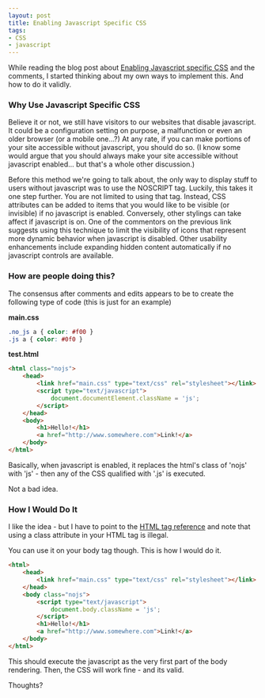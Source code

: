 ```yaml
---
layout: post
title: Enabling Javascript Specific CSS
tags:
- CSS
- javascript
---
```

While reading the blog post about [Enabling Javascript specific CSS](http://greatwebguy.com/programming/dom/enable-javascript-specific-css-with-one-line-of-jquery/) and the comments, I started thinking about my own ways to implement this.  And how to do it validly.

### Why Use Javascript Specific CSS

Believe it or not, we still have visitors to our websites that disable javascript.  It could be a configuration setting on purpose, a malfunction or even an older browser (or a mobile one...?)  At any rate, if you can make portions of your site accessible without javascript, you should do so.  (I know some would argue that you should always make your site accessible without javascript enabled... but that's a whole other discussion.)

Before this method we're going to talk about, the only way to display stuff to users without javascript was to use the NOSCRIPT tag.  Luckily, this takes it one step further.  You are not limited to using that tag.  Instead, CSS attributes can be added to items that you would like to be visible (or invisible) if no javascript is enabled.  Conversely, other stylings can take affect if javascript is on.  One of the commentors on the previous link suggests using this technique to limit the visibility of icons that represent more dynamic behavior when javascript is disabled.  Other usability enhancements include expanding hidden content automatically if no javascript controls are available.

### How are people doing this?

The consensus after comments and edits appears to be to create the following type of code (this is just for an example)

**main.css**

```css
.no_js a { color: #f00 }
.js a { color: #0f0 }
```

**test.html**

```html
<html class="nojs">
    <head>
        <link href="main.css" type="text/css" rel="stylesheet"></link>
        <script type="text/javascript">
            document.documentElement.className = 'js';
        </script>
    </head>
    <body>
        <h1>Hello!</h1>
        <a href="http://www.somewhere.com">Link!</a>
    </body>
</html>
```

Basically, when javascript is enabled, it replaces the html's class of 'nojs' with 'js'  - then any of the CSS qualified with '.js' is executed.

Not a bad idea.

### How I Would Do It

I like the idea - but I have to point to the [HTML tag reference](http://www.w3.org/TR/html4/struct/global.html#h-7.3) and note that using a class attribute in your HTML tag is illegal.

You can use it on your body tag though.  This is how I would do it.

```html
<html>
    <head>
        <link href="main.css" type="text/css" rel="stylesheet"></link>
    </head>
    <body class="nojs">
        <script type="text/javascript">
            document.body.className = 'js';
        </script>
        <h1>Hello!</h1>
        <a href="http://www.somewhere.com">Link!</a>
    </body>
</html>
```

This should execute the javascript as the very first part of the body rendering.  Then, the CSS will work fine - and its valid.

Thoughts?
